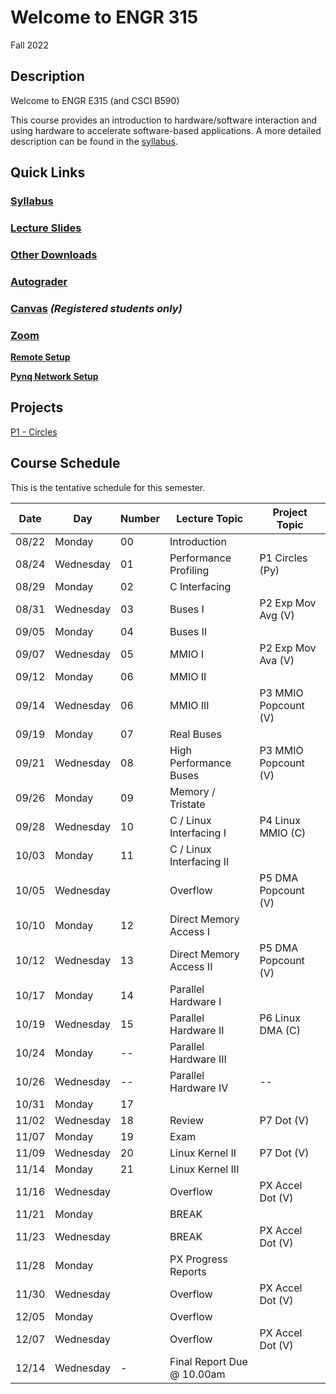# Welcome to ENGR 315 

Fall 2022

## Description 

Welcome to ENGR E315 (and CSCI B590)

This course provides an introduction to hardware/software interaction and using
hardware to accelerate software-based
applications. A more detailed description can be found in the
[syllabus](syllabus).

## Quick Links

### [Syllabus](syllabus.md)

### [Lecture Slides](https://github.com/engr315/lecture_slides) 

### [Other Downloads](https://github.com/Engr315/downloads) 

### [Autograder](https://ag.luddy.indiana.edu)

### [Canvas](https://iu.instructure.com/courses/2034331) _(Registered students only)_

<!-- ### [Slack](https://engr315.slack.com)  -->

### [Zoom](https://iu.zoom.us/j/82546848629)

**[Remote Setup](https://uisapp2.iu.edu/confluence-prd/pages/viewpage.action?pageId=280461906)**

**[Pynq Network Setup](https://docs.google.com/document/d/1i-IbmVQ2isauEg50CN2s8E3xESR1mAaM4FTGclJopJ0)**

## Projects

[P1 -
Circles](https://docs.google.com/document/d/19RJuI36xUifk_I7YlBeY-k063Gj4gJEuyoTRnWqXUlA/edit)

<!-- 
[P2 -
EMA](https://docs.google.com/document/d/1cfBDzoIlD9y3EHx-0Q9YKQ-T1hPvglZrRkxLdxBoPe4)

[P3 - Popcount (MMIO)
](https://docs.google.com/document/d/1wziNgmpn2tVlY3KJ_S0K1H8Fy0uqwUYXsahNDnxYBY0)

[P4 - Popcount in C
(MMIO)](https://docs.google.com/document/d/1a8_Wcze2owN2ul_ciEN7DqSM9JZB1u1Sy--n0qr1EiQ)

[P5 - DMA Popcount](https://docs.google.com/document/d/1iBitsh12hDeSGUTO_jiZeCMJVmmj8hG7AxZ9hmOcjGU)

[P6 - DMA Popcount in C](https://docs.google.com/document/d/1No0ThJH7IQrEZT4aiclMCTAKm2VETctFjFmX-5vdYks)

[P7 - Dot Product
](https://docs.google.com/document/d/1T3A0i9VGbKmthQHFEh_VQp2VmV2zO4Fyx23BCP6mLYk)

[P8 - Accel Dot
](https://docs.google.com/document/d/1HjL1aAhHEbYOBpOYRTyEmPGJ3vP-4qZ5IslJoXBLhhk)
-->

<!-- 
SP'2021
[P2 - Correlation](https://docs.google.com/document/d/1OnPW7GvSvcdtVuDCgDzKF1uvwplZkn-wKnNfx14_LTQ)
-->

<!--
SP'2020
[P1 - Blinking LEDs](https://docs.google.com/document/d/1WEp6INc_Z_96oKV1LKEZmKhYWgL1gWm5W6eo9B1y3hA)
[P2 - Mega Multiply](https://docs.google.com/document/d/1f7u7QJJ32AM1liW9sximbdjBCLsJNu3DhcO3tE-Fcyc)
[P3 - Exp. Moving Average](https://docs.google.com/document/d/1e9pKW8jmkTzBqklJmH242OeL7Ld5hEkfb25EU77XLDM)
[P4 - Bitcounting](https://docs.google.com/document/d/1RNPc4r2bKhwEj0n96p_kqQbENdzikBAGi6dRorFOlvU)
[PX - Accelerating Machine Learning](https://docs.google.com/document/d/1UphnXadOCnuIDnqv7KrRn8DV3CH7Q90x0BT59jAW-FI) 
-->

## Course Schedule

This is the tentative schedule for this semester.
                                                        
|  Date  |   Day     | Number| Lecture Topic             |  Project Topic        | 
|  --    |  -----    | --    |  -----                    |     -----             | 
| 08/22  | Monday    | 00    | Introduction              |                       |
| 08/24  | Wednesday | 01    | Performance Profiling     | P1 Circles (Py)       |
| 08/29  | Monday    | 02    | C Interfacing             |                       |
| 08/31  | Wednesday | 03    | Buses I                   | P2 Exp Mov Avg (V)    | 
| 09/05  | Monday    | 04    | Buses II                  |                       |
| 09/07  | Wednesday | 05    | MMIO I                    | P2 Exp Mov Ava (V)    |
| 09/12  | Monday    | 06    | MMIO II                   |                       |
| 09/14  | Wednesday | 06    | MMIO III                  | P3  MMIO Popcount (V) |
| 09/19  | Monday    | 07    | Real Buses                |                       |
| 09/21  | Wednesday | 08    | High Performance Buses    | P3  MMIO Popcount (V) |
| 09/26  | Monday    | 09    | Memory / Tristate         |                       |   
| 09/28  | Wednesday | 10    | C / Linux Interfacing I   | P4 Linux MMIO (C)     |
| 10/03  | Monday    | 11    | C / Linux Interfacing II  |                       |
| 10/05  | Wednesday |       | Overflow                  | P5 DMA Popcount (V)   |
| 10/10  | Monday    | 12    | Direct Memory Access I    |                       |
| 10/12  | Wednesday | 13    | Direct Memory Access II   | P5 DMA Popcount (V)   |
| 10/17  | Monday    | 14    | Parallel Hardware I       |                       |    
| 10/19  | Wednesday | 15    | Parallel Hardware II      | P6 Linux DMA (C)      |
| 10/24  | Monday    | --    | Parallel Hardware III     |                       |
| 10/26  | Wednesday | --    | Parallel Hardware IV      | --                    |
| 10/31  | Monday    | 17    |                           |                       |
| 11/02  | Wednesday | 18    | Review                    | P7 Dot (V)            |
| 11/07  | Monday    | 19    | Exam                      |                       |
| 11/09  | Wednesday | 20    | Linux Kernel II           | P7 Dot (V)            |
| 11/14  | Monday    | 21    | Linux Kernel III          |                       |
| 11/16  | Wednesday |       | Overflow                  | PX Accel Dot (V)      |
| 11/21  | Monday    |       | BREAK                     |                       |
| 11/23  | Wednesday |       | BREAK                     | PX Accel Dot (V)      |
| 11/28  | Monday    |       | PX Progress Reports       |                       |
| 11/30  | Wednesday |       | Overflow                  | PX Accel Dot (V)      | 
| 12/05  | Monday    |       | Overflow                  |                       | 
| 12/07  | Wednesday |       | Overflow                  | PX Accel Dot (V)      |
| 12/14  | Wednesday | -     | Final Report Due @ 10.00am|                       | 
